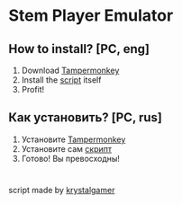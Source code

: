 # Stem Player Emulator
## How to install? [PC, eng]
1. Download [Tampermonkey](https://chrome.google.com/webstore/detail/tampermonkey/dhdgffkkebhmkfjojejmpbldmpobfkfo)
2. Install the [script](https://greasyfork.org/en/scripts/440725-stem-player-emulator) itself
3. Profit!

## Как установить? [PC, rus]
1. Установите [Tampermonkey](https://chrome.google.com/webstore/detail/tampermonkey/dhdgffkkebhmkfjojejmpbldmpobfkfo)
2. Установите сам [скрипт](https://greasyfork.org/en/scripts/440725-stem-player-emulator)
3. Готово! Вы превосходны!
#
script made by [krystalgamer](https://github.com/krystalgamer/stem-player-emulator/commits?author=krystalgamer)
